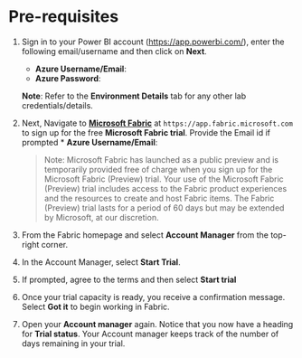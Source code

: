 # Pre-requisites

1. Sign in to your Power BI account (https://app.powerbi.com/), enter the following email/username and then click on **Next**.  

   * **Azure Username/Email**:  <inject key="AzureAdUserEmail"></inject> 
   * **Azure Password**:  <inject key="AzureAdUserPassword"></inject>

   **Note**: Refer to the **Environment Details** tab for any other lab credentials/details.

2. Next, Navigate to **[Microsoft Fabric](https://app.fabric.microsoft.com)** at `https://app.fabric.microsoft.com` to sign up for the free **Microsoft Fabric trial**.
   Provide the Email id if prompted * **Azure Username/Email**:  <inject key="AzureAdUserEmail"></inject> 

   >Note: Microsoft Fabric has launched as a public preview and is temporarily provided free of charge when you sign up for the Microsoft Fabric (Preview) trial. Your use of the Microsoft Fabric (Preview) trial includes access to the Fabric product experiences and the resources to create and host Fabric items. The Fabric (Preview) trial lasts for a period of 60 days but may be extended by Microsoft, at our discretion.

4. From the Fabric homepage and select **Account Manager** from the top-right corner.
   
5. In the Account Manager, select **Start Trial**.

6. If prompted, agree to the terms and then select **Start trial**
   
7. Once your trial capacity is ready, you receive a confirmation message. Select **Got it** to begin working in Fabric.
  
8. Open your **Account manager** again. Notice that you now have a heading for **Trial status**. Your Account manager keeps track of the number of days remaining in your trial.

   
